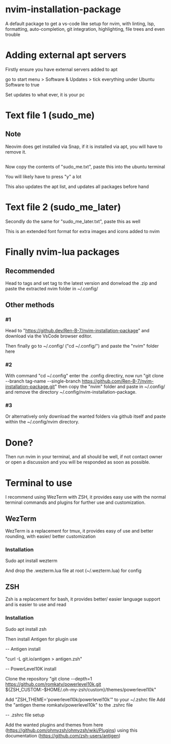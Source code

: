 # nvim-installation-package
A default package to get a vs-code like setup for nvim, with linting, lsp, formatting, auto-completion, git integration, highlighting, file trees and even trouble

# Adding external apt servers
Firstly ensure you have external servers added to apt

go to start menu > Software & Updates > tick everything under Ubuntu Software to true

Set updates to what ever, it is your pc

# Text file 1 (sudo_me)

## Note
Neovim does get installed via Snap, if it is installed via apt, you will have to remove it.
##
Now copy the contents of "sudo_me.txt", paste this into the ubuntu terminal

You will likely have to press "y" a lot

This also updates the apt list, and updates all packages before hand

# Text file 2 (sudo_me_later)
Secondly do the same for "sudo_me_later.txt", paste this as well

This is an extended font format for extra images and icons added to nvim

# Finally nvim-lua packages

## Recommended

Head to tags and set tag to the latest version and donwload the .zip and paste the extracted nvim folder in ~/.config/

## Other methods

### #1
Head to "https://github.dev/Ren-B-7/nvim-installation-package" and download via the VsCode browser editor.

Then finally go to ~/.config/ ("cd ~/.config/") and paste the "nvim" folder here

### #2

With command "cd ~/.config" enter the .config directiry, now run "git clone --branch tag-name --single-branch https://github.com/Ren-B-7/nvim-installation-package.git" then copy the "nvim" folder and paste in ~/.config/ and remove the directory ~/.config/nvim-installation-package.

### #3

Or alternatively only download the wanted folders via github itself and paste within the ~/.config/nvim directory.

# Done?
Then run nvim in your terminal, and all should be well, if not contact owner or open a discussion and you will be responded as soon as possible.

# Terminal to use
I recommend using WezTerm with ZSH, it provides easy use with the normal terminal commands and plugins for further use and customization.

## WezTerm
WezTerm is a replacement for tmux, it provides easy of use and better rounding, with easier/ better customization

### Installation
Sudo apt install wezterm

And drop the .wezterm.lua file at root (~/.wezterm.lua) for config

## ZSH
Zsh is a replacement for bash, it provides better/ easier language support and is easier to use and read

### Installation
Sudo apt install zsh

Then install Antigen for plugin use

-- Antigen install

"curl -L git.io/antigen > antigen.zsh"

-- PowerLevel10K install

Clone the repository
"git clone --depth=1 https://github.com/romkatv/powerlevel10k.git ${ZSH_CUSTOM:-$HOME/.oh-my-zsh/custom}/themes/powerlevel10k"

Add "ZSH_THEME='powerlevel10k/powerlevel10k'" to your ~/.zshrc file
Add the "antigen theme romkatv/powerlevel10k" to the .zshrc file

-- .zshrc file setup

Add the wanted plugins and themes from here (https://github.com/ohmyzsh/ohmyzsh/wiki/Plugins) using this documentation (https://github.com/zsh-users/antigen)
